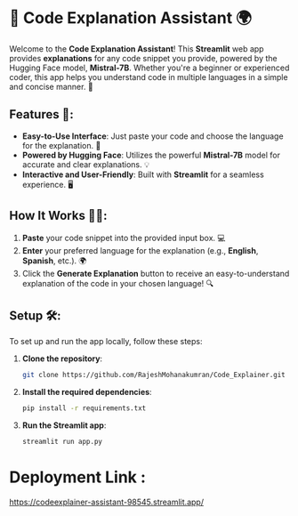 # 📝 Code Explanation Assistant 🌍

Welcome to the **Code Explanation Assistant**! This **Streamlit** web app provides **explanations** for any code snippet you provide, powered by the Hugging Face model, **Mistral-7B**. Whether you're a beginner or experienced coder, this app helps you understand code in multiple languages in a simple and concise manner. 🚀

## Features 🎯:
- **Easy-to-Use Interface**: Just paste your code and choose the language for the explanation. 🤖
- **Powered by Hugging Face**: Utilizes the powerful **Mistral-7B** model for accurate and clear explanations. 💡
- **Interactive and User-Friendly**: Built with **Streamlit** for a seamless experience. 🖥️

## How It Works 🧑‍💻:
1. **Paste** your code snippet into the provided input box. 💻
2. **Enter** your preferred language for the explanation (e.g., **English**, **Spanish**, etc.). 🌍
3. Click the **Generate Explanation** button to receive an easy-to-understand explanation of the code in your chosen language! 🔍

## Setup 🛠️:
To set up and run the app locally, follow these steps:

1. **Clone the repository**:
   ```bash
   git clone https://github.com/RajeshMohanakumran/Code_Explainer.git
2. **Install the required dependencies**:
   ```bash
   pip install -r requirements.txt
3. **Run the Streamlit app**:
   ```bash https://github.com/RajeshMohanakumran/Code_Explainer.git
   streamlit run app.py
#  Deployment Link :
https://codeexplainer-assistant-98545.streamlit.app/
